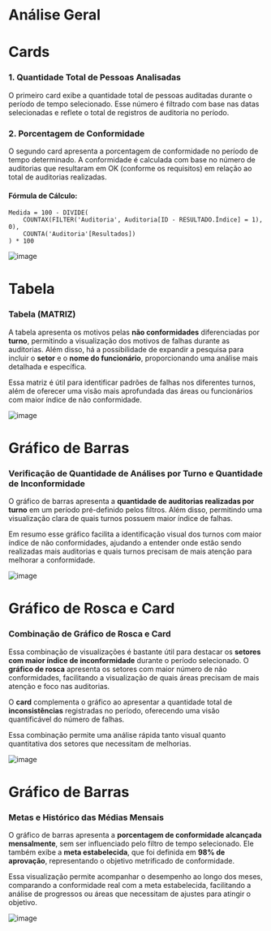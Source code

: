 # Análise Geral

# Cards

### 1. **Quantidade Total de Pessoas Analisadas**
O primeiro card exibe a quantidade total de pessoas auditadas durante o período de tempo selecionado. Esse número é filtrado com base nas datas selecionadas e reflete o total de registros de auditoria no período.


### 2. **Porcentagem de Conformidade**
O segundo card apresenta a porcentagem de conformidade no período de tempo determinado. A conformidade é calculada com base no número de auditorias que resultaram em OK (conforme os requisitos) em relação ao total de auditorias realizadas.

#### Fórmula de Cálculo:

```DAX
Medida = 100 - DIVIDE(
    COUNTAX(FILTER('Auditoria', Auditoria[ID - RESULTADO.Índice] = 1), 0),
    COUNTA('Auditoria'[Resultados])
) * 100
```

![image](https://github.com/user-attachments/assets/2f91f08c-3f90-4b6e-8138-ebc7b7714951)

# Tabela

### Tabela (MATRIZ)
A tabela apresenta os motivos pelas **não conformidades** diferenciadas por **turno**, permitindo a visualização dos motivos de falhas durante as auditorias. Além disso, há a possibilidade de expandir a pesquisa para incluir o **setor** e o **nome do funcionário**, proporcionando uma análise mais detalhada e específica.

Essa matriz é útil para identificar padrões de falhas nos diferentes turnos, além de oferecer uma visão mais aprofundada das áreas ou funcionários com maior índice de não conformidade.

![image](https://github.com/user-attachments/assets/75cc8067-c84b-4ac5-b77d-c1edc4d0c211)

# Gráfico de Barras

### Verificação de Quantidade de Análises por Turno e Quantidade de Inconformidade

O gráfico de barras apresenta a **quantidade de auditorias realizadas por turno** em um período pré-definido pelos filtros. Além disso, permitindo uma visualização clara de quais turnos possuem maior índice de falhas.

Em resumo esse gráfico facilita a identificação visual dos turnos com maior índice de não conformidades, ajudando a entender onde estão sendo realizadas mais auditorias e quais turnos precisam de mais atenção para melhorar a conformidade.

![image](https://github.com/user-attachments/assets/c1cbe83a-b483-4ccb-ae32-149fd26344d0)

# Gráfico de Rosca e Card

### Combinação de Gráfico de Rosca e Card

Essa combinação de visualizações é bastante útil para destacar os **setores com maior índice de inconformidade** durante o período selecionado. O **gráfico de rosca** apresenta os setores com maior número de não conformidades, facilitando a visualização de quais áreas precisam de mais atenção e foco nas auditorias.

O **card** complementa o gráfico ao apresentar a quantidade total de **inconsistências** registradas no período, oferecendo uma visão quantificável do número de falhas.

Essa combinação permite uma análise rápida tanto visual quanto quantitativa dos setores que necessitam de melhorias.

![image](https://github.com/user-attachments/assets/7a6dd527-d36f-446a-8bcc-7d522bfc38a1)


# Gráfico de Barras

### Metas e Histórico das Médias Mensais

O gráfico de barras apresenta a **porcentagem de conformidade alcançada mensalmente**, sem ser influenciado pelo filtro de tempo selecionado. Ele também exibe a **meta estabelecida**, que foi definida em **98% de aprovação**, representando o objetivo metrificado de conformidade.

Essa visualização permite acompanhar o desempenho ao longo dos meses, comparando a conformidade real com a meta estabelecida, facilitando a análise de progressos ou áreas que necessitam de ajustes para atingir o objetivo.

![image](https://github.com/user-attachments/assets/127c525d-2d22-480a-94fb-bab1ac612725)

